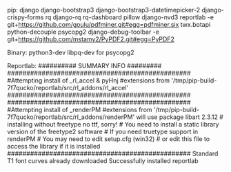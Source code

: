 pip:
django
django-bootstrap3
django-bootstrap3-datetimepicker-2
django-crispy-forms
rq
django-rq
rq-dashboard
pillow
django-nvd3
reportlab
-e git+https://github.com/goulu/pdfminer.git#egg=pdfminer.six
twx.botapi
python-decouple
psycopg2
django-debug-toolbar
-e git+https://github.com/mstamy2/PyPDF2.git#egg=PyPDF2

Binary:
python3-dev
libpq-dev for psycopg2


Reportlab:
    ########## SUMMARY INFO #########
    ################################################
    #Attempting install of _rl_accel & pyHnj
    #extensions from '/tmp/pip-build-7f7qucko/reportlab/src/rl_addons/rl_accel'
    ################################################
    ################################################
    #Attempting install of _renderPM
    #extensions from '/tmp/pip-build-7f7qucko/reportlab/src/rl_addons/renderPM'
    will use package libart 2.3.12
    # installing without freetype no ttf, sorry!
    # You need to install a static library version of the freetype2 software
    # If you need truetype support in renderPM
    # You may need to edit setup.cfg (win32)
    # or edit this file to access the library if it is installed
    ################################################
    Standard T1 font curves already downloaded
Successfully installed reportlab
